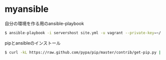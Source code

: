 myansible
=========

自分の環境を作る用のansible-playbook

```bash
$ ansible-playbook -i servershost site.yml -u vagrant --private-key=~/.vagrant.d/insecure_private_key
```

pipとansibleのインストール

```bash
$ curl -kL https://raw.github.com/pypa/pip/master/contrib/get-pip.py | sudo -E python; sudo -E pip install ansible
```
